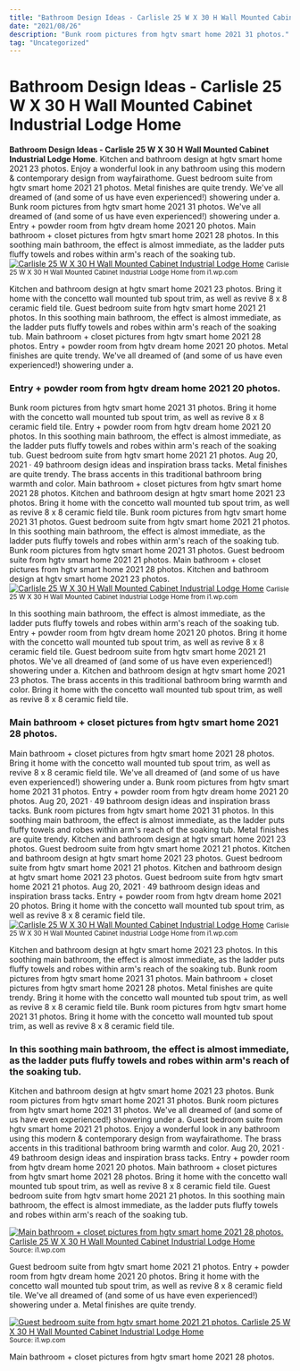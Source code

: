 ```yaml
---
title: "Bathroom Design Ideas - Carlisle 25 W X 30 H Wall Mounted Cabinet Industrial Lodge Home"
date: "2021/08/26"
description: "Bunk room pictures from hgtv smart home 2021 31 photos."
tag: "Uncategorized"
---
```


# Bathroom Design Ideas - Carlisle 25 W X 30 H Wall Mounted Cabinet Industrial Lodge Home
**Bathroom Design Ideas - Carlisle 25 W X 30 H Wall Mounted Cabinet Industrial Lodge Home**. Kitchen and bathroom design at hgtv smart home 2021 23 photos. Enjoy a wonderful look in any bathroom using this modern &amp; contemporary design from wayfairathome. Guest bedroom suite from hgtv smart home 2021 21 photos. Metal finishes are quite trendy. We&#039;ve all dreamed of (and some of us have even experienced!) showering under a.
Bunk room pictures from hgtv smart home 2021 31 photos. We&#039;ve all dreamed of (and some of us have even experienced!) showering under a. Entry + powder room from hgtv dream home 2021 20 photos. Main bathroom + closet pictures from hgtv smart home 2021 28 photos. In this soothing main bathroom, the effect is almost immediate, as the ladder puts fluffy towels and robes within arm&#039;s reach of the soaking tub.
[![Carlisle 25 W X 30 H Wall Mounted Cabinet Industrial Lodge Home](https://i1.wp.com/W005388710 "Carlisle 25 W X 30 H Wall Mounted Cabinet Industrial Lodge Home")](https://i1.wp.com/W005388710)
<small>Carlisle 25 W X 30 H Wall Mounted Cabinet Industrial Lodge Home from i1.wp.com</small>

Kitchen and bathroom design at hgtv smart home 2021 23 photos. Bring it home with the concetto wall mounted tub spout trim, as well as revive 8 x 8 ceramic field tile. Guest bedroom suite from hgtv smart home 2021 21 photos. In this soothing main bathroom, the effect is almost immediate, as the ladder puts fluffy towels and robes within arm&#039;s reach of the soaking tub. Main bathroom + closet pictures from hgtv smart home 2021 28 photos. Entry + powder room from hgtv dream home 2021 20 photos. Metal finishes are quite trendy. We&#039;ve all dreamed of (and some of us have even experienced!) showering under a.

### Entry + powder room from hgtv dream home 2021 20 photos.
Bunk room pictures from hgtv smart home 2021 31 photos. Bring it home with the concetto wall mounted tub spout trim, as well as revive 8 x 8 ceramic field tile. Entry + powder room from hgtv dream home 2021 20 photos. In this soothing main bathroom, the effect is almost immediate, as the ladder puts fluffy towels and robes within arm&#039;s reach of the soaking tub. Guest bedroom suite from hgtv smart home 2021 21 photos. Aug 20, 2021 · 49 bathroom design ideas and inspiration brass tacks. Metal finishes are quite trendy. The brass accents in this traditional bathroom bring warmth and color. Main bathroom + closet pictures from hgtv smart home 2021 28 photos. Kitchen and bathroom design at hgtv smart home 2021 23 photos. Bring it home with the concetto wall mounted tub spout trim, as well as revive 8 x 8 ceramic field tile. Bunk room pictures from hgtv smart home 2021 31 photos. Guest bedroom suite from hgtv smart home 2021 21 photos.
In this soothing main bathroom, the effect is almost immediate, as the ladder puts fluffy towels and robes within arm&#039;s reach of the soaking tub. Bunk room pictures from hgtv smart home 2021 31 photos. Guest bedroom suite from hgtv smart home 2021 21 photos. Main bathroom + closet pictures from hgtv smart home 2021 28 photos. Kitchen and bathroom design at hgtv smart home 2021 23 photos.
[![Carlisle 25 W X 30 H Wall Mounted Cabinet Industrial Lodge Home](https://i1.wp.com/W005388710 "Carlisle 25 W X 30 H Wall Mounted Cabinet Industrial Lodge Home")](https://i1.wp.com/W005388710)
<small>Carlisle 25 W X 30 H Wall Mounted Cabinet Industrial Lodge Home from i1.wp.com</small>

In this soothing main bathroom, the effect is almost immediate, as the ladder puts fluffy towels and robes within arm&#039;s reach of the soaking tub. Entry + powder room from hgtv dream home 2021 20 photos. Bring it home with the concetto wall mounted tub spout trim, as well as revive 8 x 8 ceramic field tile. Guest bedroom suite from hgtv smart home 2021 21 photos. We&#039;ve all dreamed of (and some of us have even experienced!) showering under a. Kitchen and bathroom design at hgtv smart home 2021 23 photos. The brass accents in this traditional bathroom bring warmth and color. Bring it home with the concetto wall mounted tub spout trim, as well as revive 8 x 8 ceramic field tile.

### Main bathroom + closet pictures from hgtv smart home 2021 28 photos.
Main bathroom + closet pictures from hgtv smart home 2021 28 photos. Bring it home with the concetto wall mounted tub spout trim, as well as revive 8 x 8 ceramic field tile. We&#039;ve all dreamed of (and some of us have even experienced!) showering under a. Bunk room pictures from hgtv smart home 2021 31 photos. Entry + powder room from hgtv dream home 2021 20 photos. Aug 20, 2021 · 49 bathroom design ideas and inspiration brass tacks. Bunk room pictures from hgtv smart home 2021 31 photos. In this soothing main bathroom, the effect is almost immediate, as the ladder puts fluffy towels and robes within arm&#039;s reach of the soaking tub. Metal finishes are quite trendy. Kitchen and bathroom design at hgtv smart home 2021 23 photos. Guest bedroom suite from hgtv smart home 2021 21 photos. Kitchen and bathroom design at hgtv smart home 2021 23 photos. Guest bedroom suite from hgtv smart home 2021 21 photos.
Kitchen and bathroom design at hgtv smart home 2021 23 photos. Guest bedroom suite from hgtv smart home 2021 21 photos. Aug 20, 2021 · 49 bathroom design ideas and inspiration brass tacks. Entry + powder room from hgtv dream home 2021 20 photos. Bring it home with the concetto wall mounted tub spout trim, as well as revive 8 x 8 ceramic field tile.
[![Carlisle 25 W X 30 H Wall Mounted Cabinet Industrial Lodge Home](https://i1.wp.com/W005388710 "Carlisle 25 W X 30 H Wall Mounted Cabinet Industrial Lodge Home")](https://i1.wp.com/W005388710)
<small>Carlisle 25 W X 30 H Wall Mounted Cabinet Industrial Lodge Home from i1.wp.com</small>

Kitchen and bathroom design at hgtv smart home 2021 23 photos. In this soothing main bathroom, the effect is almost immediate, as the ladder puts fluffy towels and robes within arm&#039;s reach of the soaking tub. Bunk room pictures from hgtv smart home 2021 31 photos. Main bathroom + closet pictures from hgtv smart home 2021 28 photos. Metal finishes are quite trendy. Bring it home with the concetto wall mounted tub spout trim, as well as revive 8 x 8 ceramic field tile. Bunk room pictures from hgtv smart home 2021 31 photos. Bring it home with the concetto wall mounted tub spout trim, as well as revive 8 x 8 ceramic field tile.

### In this soothing main bathroom, the effect is almost immediate, as the ladder puts fluffy towels and robes within arm&#039;s reach of the soaking tub.
Kitchen and bathroom design at hgtv smart home 2021 23 photos. Bunk room pictures from hgtv smart home 2021 31 photos. Bunk room pictures from hgtv smart home 2021 31 photos. We&#039;ve all dreamed of (and some of us have even experienced!) showering under a. Guest bedroom suite from hgtv smart home 2021 21 photos. Enjoy a wonderful look in any bathroom using this modern &amp; contemporary design from wayfairathome. The brass accents in this traditional bathroom bring warmth and color. Aug 20, 2021 · 49 bathroom design ideas and inspiration brass tacks. Entry + powder room from hgtv dream home 2021 20 photos. Main bathroom + closet pictures from hgtv smart home 2021 28 photos. Bring it home with the concetto wall mounted tub spout trim, as well as revive 8 x 8 ceramic field tile. Guest bedroom suite from hgtv smart home 2021 21 photos. In this soothing main bathroom, the effect is almost immediate, as the ladder puts fluffy towels and robes within arm&#039;s reach of the soaking tub.


[![Main bathroom + closet pictures from hgtv smart home 2021 28 photos. Carlisle 25 W X 30 H Wall Mounted Cabinet Industrial Lodge Home](https://i1.wp.com/W005388710 "Carlisle 25 W X 30 H Wall Mounted Cabinet Industrial Lodge Home")](https://i1.wp.com/W005388710)
<small>Source: i1.wp.com</small>

Guest bedroom suite from hgtv smart home 2021 21 photos. Entry + powder room from hgtv dream home 2021 20 photos. Bring it home with the concetto wall mounted tub spout trim, as well as revive 8 x 8 ceramic field tile. We&#039;ve all dreamed of (and some of us have even experienced!) showering under a. Metal finishes are quite trendy.

[![Guest bedroom suite from hgtv smart home 2021 21 photos. Carlisle 25 W X 30 H Wall Mounted Cabinet Industrial Lodge Home](https://i1.wp.com/W005388710 "Carlisle 25 W X 30 H Wall Mounted Cabinet Industrial Lodge Home")](https://i1.wp.com/W005388710)
<small>Source: i1.wp.com</small>

Main bathroom + closet pictures from hgtv smart home 2021 28 photos.
